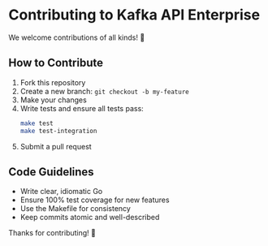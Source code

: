 # Contributing to Kafka API Enterprise

We welcome contributions of all kinds! 🚀

## How to Contribute

1. Fork this repository
2. Create a new branch: `git checkout -b my-feature`
3. Make your changes
4. Write tests and ensure all tests pass:
   ```bash
   make test
   make test-integration
   ```
5. Submit a pull request

## Code Guidelines

- Write clear, idiomatic Go
- Ensure 100% test coverage for new features
- Use the Makefile for consistency
- Keep commits atomic and well-described

Thanks for contributing! 💙
